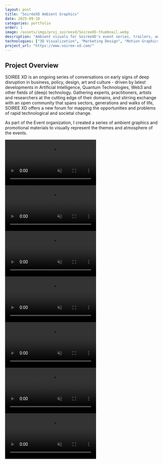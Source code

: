 ```yaml
---
layout: post
title: "SoiréeXD Ambient Graphics"
date: 2025-09-10
categories: portfolio
order: 1
image: /assets/imgs/proj_soireexd/SoireeXD-thumbnail.webp
description: "Ambient visuals for SoiréeXD's event series, trailers, and promotional materials"
technologies: ["3D Visualization", "Marketing Design", "Motion Graphics"]
project_url: "https://www.soiree-xd.com/"
---
```


## Project Overview

SOIREE XD is an ongoing series of conversations on early signs of deep disruption in business, policy, design, art and culture - driven by latest developments in Artificial Intelligence, Quantum Technologies, Web3 and other fields of (deep) technology. Gathering experts, practitioners, artists and researchers at the cutting edge of their domains, and stirring exchange with an open community that spans sectors, generations and walks of life, SOIREE XD offers a new forum for mapping the opportunities and problems of rapid technological and societal change.

As part of the Event organization, I created a series of ambient graphics and promotional materials to visually represent the themes and atmosphere of the events.

<video class="project-video" autoplay muted loop>
  <source src="/assets/vids/proj_SoireeXD/soireexd_already-possible_logo-animation-2.webm" type="video/webm">
  Your browser does not support the video tag.
</video>

<video class="project-video" autoplay muted loop>
  <source src="/assets/vids/proj_SoireeXD/soireexd_already-possible_logo-animation-2.webm" type="video/webm">
  Your browser does not support the video tag.
</video>

<video class="project-video" autoplay muted loop>
  <source src="/assets/vids/proj_SoireeXD/soireexd_already-possible-logo-spin-1.webm" type="video/webm">
  Your browser does not support the video tag.
</video>

<video class="project-video" autoplay muted loop>
  <source src="/assets/vids/proj_SoireeXD/soireexd_already-possible-logo-spin-2.webm" type="video/webm">
  Your browser does not support the video tag.
</video>

<video class="project-video" autoplay muted loop>
  <source src="/assets/vids/proj_SoireeXD/soireexd_body-of-work_logo-spin.webm" type="video/webm">
  Your browser does not support the video tag.
</video>

<video class="project-video" autoplay muted loop>
  <source src="/assets/vids/proj_SoireeXD/soireexd_body-of-work_logo-spin-2.webm" type="video/webm">
  Your browser does not support the video tag.
</video>

<video class="project-video" autoplay muted loop>
  <source src="/assets/vids/proj_SoireeXD/soireexd_body-of-work_logo-flag.webm" type="video/webm">
  Your browser does not support the video tag.
</video>

